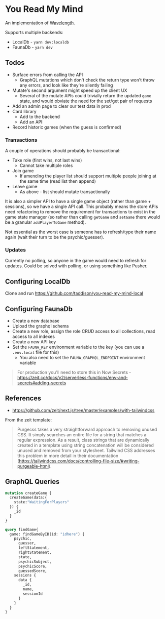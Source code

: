 # You Read My Mind

An implementation of [Wavelength].

Supports multiple backends:

- LocalDb - `yarn dev:localdb`
- FaunaDb - `yarn dev`

## Todos

- Surface errors from calling the API
  - GraphQL mutations which don't check the return type won't throw any errors, and look like they're silently failing
- Mutate's second argument might speed up the client UX
  - Several of the mutate APIs could trivially return the updated `game` state, and would obviate the need for the set/get pair of requests
- Add an admin page to clear our test data in prod
- Card library
  - Add to the backend
  - Add an API
- Record historic games (when the guess is confirmed)

### Transactions

A couple of operations should probably be transactional:

- Take role (first wins, not last wins)
  - Cannot take multiple roles
- Join game
  - If amending the player list should support multiple people joining at the same time (read list then append)
- Leave game
  - As above - list should mutate transactionally

It is also a simpler API to have a single game object (rather than game + sessions), so we have a single API call.  This probably means the store APIs need refactoring to remove the requirement for transactions to exist in the game state manager (so rather than calling `getGame` and `setGame` there would be a granular `addPlayerToGame` method).

Not essential as the worst case is someone has to refresh/type their name again (wait their turn to be the psychic/guesser).

### Updates

Currently no polling, so anyone in the game would need to refresh for updates.  Could be solved with polling, or using something like Pusher.

## Configuring LocalDb

Clone and run https://github.com/taddison/you-read-my-mind-local

## Configuring FaunaDb

- Create a new database
- Upload the graphql schema
- Create a new role, assign the role CRUD access to all collections, read access to all indexes
- Create a new API key
- Set the `FAUNA_KEY` environment variable to the key (you can use a `.env.local` file for this)
  - You also need to set the `FAUNA_GRAPHQL_ENDPOINT` environment variable

> For production you'll need to store this in Now Secrets - https://zeit.co/docs/v2/serverless-functions/env-and-secrets#adding-secrets

## References

- https://github.com/zeit/next.js/tree/master/examples/with-tailwindcss

From the zeit template:

> Purgecss takes a very straightforward approach to removing unused CSS. It simply searches an entire file for a string that matches a regular expression. As a result, class strings that are dynamically created in a template using string concatenation will be considered unused and removed from your stylesheet. Tailwind CSS addresses this problem in more detail in their documentation (https://tailwindcss.com/docs/controlling-file-size/#writing-purgeable-html).

## GraphQL Queries

```graphql
mutation createGame {
  createGame(data:{
    state:"WaitingForPlayers"
  }) {
    _id
  }
}
```

```graphql
query findGame{
  game: findGameByID(id: "idhere") {
    psychic,
      guesser,
      leftStatement,
      rightStatement,
      state,
      psychicSubject,
      psychicScore,
      guessedScore,
    sessions {
      data {
        _id,
        name,
        sessionId
      }
    }
  }
}
```


[wavelength]: https://www.wavelength.zone/
